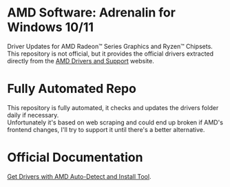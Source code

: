 # AMD Software: Adrenalin for Windows 10/11
Driver Updates for AMD Radeon™ Series Graphics and Ryzen™ Chipsets.\
This repository is not official, but it provides the official drivers extracted directly from the [AMD Drivers and Support](https://www.amd.com/en/support) website.
# Fully Automated Repo
This repository is fully automated, it checks and updates the drivers folder daily if necessary.\
Unfortunately it's based on web scraping and could end up broken if AMD's frontend changes, I'll try to support it until there's a better alternative.
# Official Documentation
[Get Drivers with AMD Auto-Detect and Install Tool](https://www.amd.com/en/support). 

